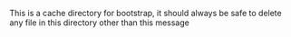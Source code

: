 This is a cache directory for bootstrap, it should always be safe to delete any file in this directory other than this message
